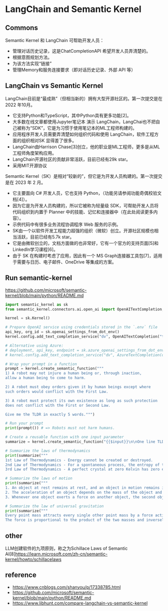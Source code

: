 # LangChain and Semantic Kernel

## Commons

Semantic Kernel 和 LangChain 可帮助开发人员：

- 管理对话历史记录，这是ChatCompletionAPI 希望开发人员弄清楚的。
- 根据意图规划方法。
- 为该方法实现“链接”
- 管理Memory和服务连接要求（即对话历史记录、外部 API 等）

## LangChain vs Semantic Kernel

LangChain目前是“最成熟”（但相当新的）拥有大型开源社区的。第一次提交是在 2022 年10月。

- 它支持Python和TypeScript，其中Python具有更多功能[2]。
- 大多数在线文章都使用Jupyter笔记本 演示 LangChain，LangChai也不把自己被称为“SDK”，它是为习惯于使用笔记本的ML工程师构建的。
- 应用程序开发人员需要弄清楚如何组织代码和使用 LangChain，软件工程方面的组织相对SK 显得差了很多。
- LangChain由Harrison Chase[3]创立，他的职业是ML工程师，更多是从ML 工程师角度架构应用。
- LangChain开源社区的贡献非常活跃，目前已经有29k star。
- 采用MIT开源协议

Semantic Kernel（SK）是相对“较新的”，但它是为开发人员构建的。第一次提交是在 2023 年 2 月。

- 它主要面向 C# 开发人员，它也支持 Python，（功能另请参阅功能奇偶校验文档[4]）。
- 因为它是为开发人员构建的，所以它被称为轻量级 SDK，可帮助开发人员将代码组织到内置于 Planner 中的技能、记忆和连接器中（在此处阅读更多内容）。
- 示例代码中有很多业务流程协调程序 Web 服务的示例。
- SK由一个以软件开发工程能力超强的组织（微软）创立。开源社区规模也相当活跃，目前已经有5.7k star。
- 它是由微软创立的，文档方面做的也非常好，它有一个官方的支持页面[5]和LinkedIn学习课程[6]。
- 由于 SK 在构建时考虑了应用，因此有一个 MS Graph连接器工具包[7]，适用于需要与日历、电子邮件、OneDrive 等集成的方案。

## Run semantic-kernel

https://github.com/microsoft/semantic-kernel/blob/main/python/README.md

```py
import semantic_kernel as sk
from semantic_kernel.connectors.ai.open_ai import OpenAITextCompletion, AzureTextCompletion

kernel = sk.Kernel()

# Prepare OpenAI service using credentials stored in the `.env` file
api_key, org_id = sk.openai_settings_from_dot_env()
kernel.config.add_text_completion_service("dv", OpenAITextCompletion("text-davinci-003", api_key, org_id))

# Alternative using Azure:
# deployment, api_key, endpoint = sk.azure_openai_settings_from_dot_env()
# kernel.config.add_text_completion_service("dv", AzureTextCompletion(deployment, endpoint, api_key))

# Wrap your prompt in a function
prompt = kernel.create_semantic_function("""
1) A robot may not injure a human being or, through inaction,
allow a human being to come to harm.

2) A robot must obey orders given it by human beings except where
such orders would conflict with the First Law.

3) A robot must protect its own existence as long as such protection
does not conflict with the First or Second Law.

Give me the TLDR in exactly 5 words.""")

# Run your prompt
print(prompt()) # => Robots must not harm humans.

# Create a reusable function with one input parameter
summarize = kernel.create_semantic_function("{{$input}}\n\nOne line TLDR with the fewest words.")

# Summarize the laws of thermodynamics
print(summarize("""
1st Law of Thermodynamics - Energy cannot be created or destroyed.
2nd Law of Thermodynamics - For a spontaneous process, the entropy of the universe increases.
3rd Law of Thermodynamics - A perfect crystal at zero Kelvin has zero entropy."""))

# Summarize the laws of motion
print(summarize("""
1. An object at rest remains at rest, and an object in motion remains in motion at constant speed and in a straight line unless acted on by an unbalanced force.
2. The acceleration of an object depends on the mass of the object and the amount of force applied.
3. Whenever one object exerts a force on another object, the second object exerts an equal and opposite on the first."""))

# Summarize the law of universal gravitation
print(summarize("""
Every point mass attracts every single other point mass by a force acting along the line intersecting both points.
The force is proportional to the product of the two masses and inversely proportional to the square of the distance between them."""))
```

## other

LLM创建软件的九项原则，称之为Schillace Laws of Semantic AI[8]https://learn.microsoft.com/zh-cn/semantic-kernel/howto/schillacelaws

## reference 

- https://www.cnblogs.com/shanyou/p/17338785.html
- https://github.com/microsoft/semantic-kernel/blob/main/python/README.md
- https://www.libhunt.com/compare-langchain-vs-semantic-kernel
